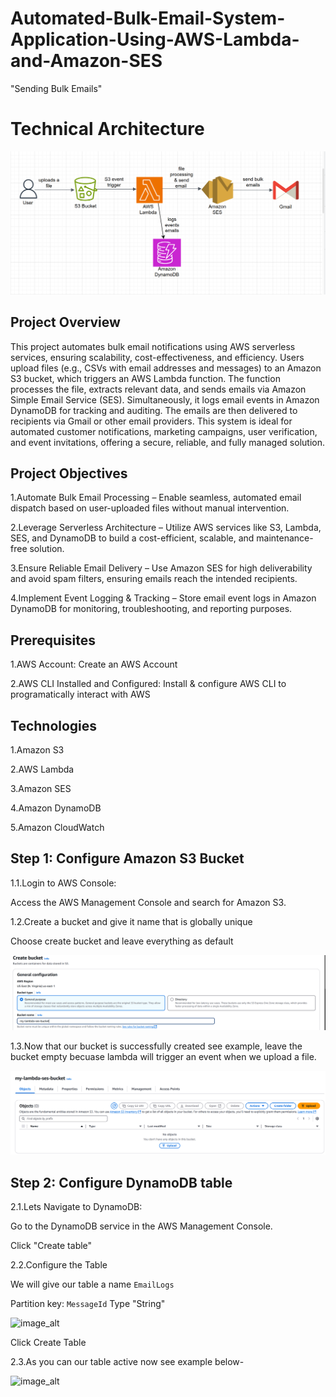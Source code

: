 # Automated-Bulk-Email-System-Application-Using-AWS-Lambda-and-Amazon-SES

"Sending Bulk Emails"

# Technical Architecture

![image_alt](https://github.com/Tatenda-Prince/Automated-Bulk-Email-System-Application-Using-AWS-Lambda-and-Amazon-SES/blob/ffe25d83eb1b43d6611bfeab4288b90695ba3a8b/img/Screenshot%202025-02-02%20103313.png)


## Project Overview

This project automates bulk email notifications using AWS serverless services, ensuring scalability, cost-effectiveness, and efficiency. Users upload files (e.g., CSVs with email addresses and messages) to an Amazon S3 bucket, which triggers an AWS Lambda function. The function processes the file, extracts relevant data, and sends emails via Amazon Simple Email Service (SES). Simultaneously, it logs email events in Amazon DynamoDB for tracking and auditing. The emails are then delivered to recipients via Gmail or other email providers. This system is ideal for automated customer notifications, marketing campaigns, user verification, and event invitations, offering a secure, reliable, and fully managed solution.

## Project Objectives

1.Automate Bulk Email Processing – Enable seamless, automated email dispatch based on user-uploaded files without manual intervention.

2.Leverage Serverless Architecture – Utilize AWS services like S3, Lambda, SES, and DynamoDB to build a cost-efficient, scalable, and maintenance-free solution.

3.Ensure Reliable Email Delivery – Use Amazon SES for high deliverability and avoid spam filters, ensuring emails reach the intended recipients.

4.Implement Event Logging & Tracking – Store email event logs in Amazon DynamoDB for monitoring, troubleshooting, and reporting purposes.

## Prerequisites

1.AWS Account: Create an AWS Account

2.AWS CLI Installed and Configured: Install & configure AWS CLI to programatically interact with AWS

## Technologies

1.Amazon S3

2.AWS Lambda

3.Amazon SES 

4.Amazon DynamoDB

5.Amazon CloudWatch 


## Step 1: Configure Amazon S3 Bucket

1.1.Login to AWS Console:

Access the AWS Management Console and search for Amazon S3.

1.2.Create a bucket and give it name that is globally unique

Choose create bucket and leave everything as default


![image_alt](https://github.com/Tatenda-Prince/Automated-Bulk-Email-System-Application-Using-AWS-Lambda-and-Amazon-SES/blob/79d260892808acaa4c5e34a48af62ff6488bd3f9/img/Screenshot%202025-02-02%20104928.png)


1.3.Now that our bucket is successfully created see example, leave the bucket empty becuase lambda will trigger an event when we upload a file.

![image_alt](https://github.com/Tatenda-Prince/Automated-Bulk-Email-System-Application-Using-AWS-Lambda-and-Amazon-SES/blob/6b16c34c57d53057b6d3f3ff3cae17337c4180db/img/Screenshot%202025-02-02%20104947.png)


## Step 2: Configure DynamoDB table


2.1.Lets Navigate to DynamoDB:

Go to the DynamoDB service in the AWS Management Console.

Click "Create table"

2.2.Configure the Table

We will give our table a name  `EmailLogs`

Partition key: `MessageId` Type "String"

![image_alt]()


Click Create Table 




2.3.As you can our table active now see example below-

![image_alt]()








